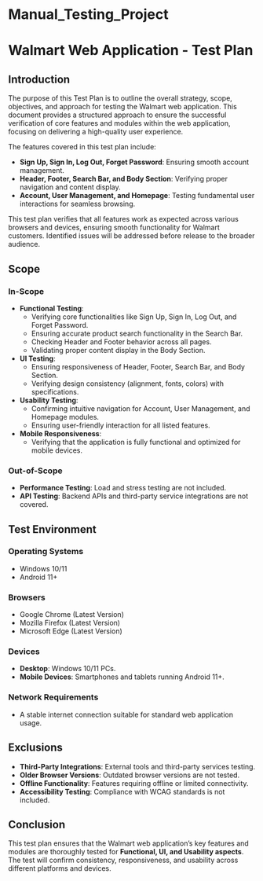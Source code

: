 # Manual_Testing_Project
# Walmart Web Application - Test Plan

## Introduction
The purpose of this Test Plan is to outline the overall strategy, scope, objectives, and approach for testing the Walmart web application. This document provides a structured approach to ensure the successful verification of core features and modules within the web application, focusing on delivering a high-quality user experience.

The features covered in this test plan include:
- **Sign Up, Sign In, Log Out, Forget Password**: Ensuring smooth account management.
- **Header, Footer, Search Bar, and Body Section**: Verifying proper navigation and content display.
- **Account, User Management, and Homepage**: Testing fundamental user interactions for seamless browsing.

This test plan verifies that all features work as expected across various browsers and devices, ensuring smooth functionality for Walmart customers. Identified issues will be addressed before release to the broader audience.

## Scope
### In-Scope
- **Functional Testing**:
  - Verifying core functionalities like Sign Up, Sign In, Log Out, and Forget Password.
  - Ensuring accurate product search functionality in the Search Bar.
  - Checking Header and Footer behavior across all pages.
  - Validating proper content display in the Body Section.
- **UI Testing**:
  - Ensuring responsiveness of Header, Footer, Search Bar, and Body Section.
  - Verifying design consistency (alignment, fonts, colors) with specifications.
- **Usability Testing**:
  - Confirming intuitive navigation for Account, User Management, and Homepage modules.
  - Ensuring user-friendly interaction for all listed features.
- **Mobile Responsiveness**:
  - Verifying that the application is fully functional and optimized for mobile devices.

### Out-of-Scope
- **Performance Testing**: Load and stress testing are not included.
- **API Testing**: Backend APIs and third-party service integrations are not covered.

## Test Environment
### Operating Systems
- Windows 10/11
- Android 11+

### Browsers
- Google Chrome (Latest Version)
- Mozilla Firefox (Latest Version)
- Microsoft Edge (Latest Version)

### Devices
- **Desktop**: Windows 10/11 PCs.
- **Mobile Devices**: Smartphones and tablets running Android 11+.

### Network Requirements
- A stable internet connection suitable for standard web application usage.

## Exclusions
- **Third-Party Integrations**: External tools and third-party services testing.
- **Older Browser Versions**: Outdated browser versions are not tested.
- **Offline Functionality**: Features requiring offline or limited connectivity.
- **Accessibility Testing**: Compliance with WCAG standards is not included.

## Conclusion
This test plan ensures that the Walmart web application’s key features and modules are thoroughly tested for **Functional, UI, and Usability aspects**. The test will confirm consistency, responsiveness, and usability across different platforms and devices.

